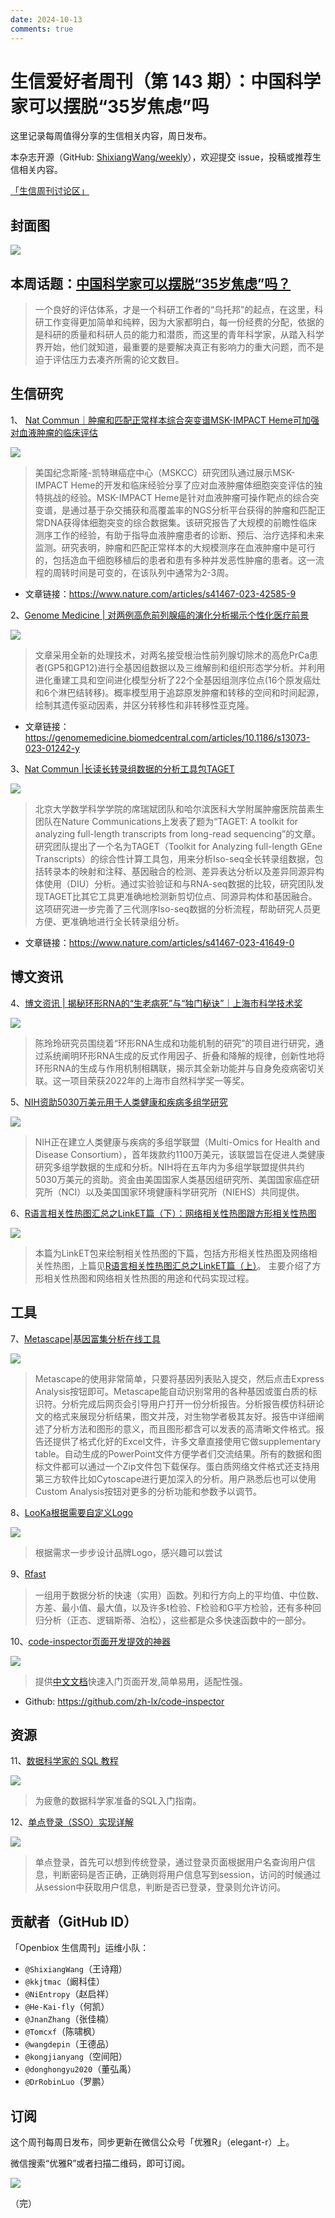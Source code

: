 ```yaml
---
date: 2024-10-13
comments: true
---
```


# 生信爱好者周刊（第 143 期）：中国科学家可以摆脱“35岁焦虑”吗

这里记录每周值得分享的生信相关内容，周日发布。

本杂志开源（GitHub: [ShixiangWang/weekly](https://github.com/ShixiangWang/weekly "ShixiangWang/weekly")），欢迎提交 issue，投稿或推荐生信相关内容。

[「生信周刊讨论区」](https://github.com/ShixiangWang/weekly/discussions "「生信周刊讨论区」")

## 封面图


![](https://files.mdnice.com/user/5208/a38c643e-664a-4f5e-8e25-d7a865faaafd.png)




## 本周话题：[中国科学家可以摆脱“35岁焦虑”吗？](https://mp.weixin.qq.com/s/pWBOauty9B--6il76XsQ0A)

> 一个良好的评估体系，才是一个科研工作者的“乌托邦”的起点，在这里，科研工作变得更加简单和纯粹，因为大家都明白，每一份经费的分配，依据的是科研的质量和科研人员的能力和潜质，而这里的青年科学家，从踏入科学界开始，他们就知道，最重要的是要解决真正有影响力的重大问题，而不是迫于评估压力去凑齐所需的论文数目。



## 生信研究

1、 [Nat Commun｜肿瘤和匹配正常样本综合突变谱MSK-IMPACT Heme可加强对血液肿瘤的临床评估](https://mp.weixin.qq.com/s/u8fK8iO0fyNJMh3PxirN8Q)

![](https://files.mdnice.com/user/5208/32931f36-b7ac-4789-b65d-17fb6aeb3b70.png)


>美国纪念斯隆-凯特琳癌症中心（MSKCC）研究团队通过展示MSK-IMPACT Heme的开发和临床经验分享了应对血液肿瘤体细胞突变评估的独特挑战的经验。MSK-IMPACT Heme是针对血液肿瘤可操作靶点的综合突变谱，是通过基于杂交捕获和高覆盖率的NGS分析平台获得的肿瘤和匹配正常DNA获得体细胞突变的综合数据集。该研究报告了大规模的前瞻性临床测序工作的经验，有助于指导血液肿瘤患者的诊断、预后、治疗选择和未来监测。研究表明，肿瘤和匹配正常样本的大规模测序在血液肿瘤中是可行的，包括造血干细胞移植后的患者和患有多种并发恶性肿瘤的患者。这一流程的周转时间是可变的，在该队列中通常为2-3周。
- 文章链接：https://www.nature.com/articles/s41467-023-42585-9



2、[Genome Medicine | 对两例高危前列腺癌的演化分析揭示个性化医疗前景](https://mp.weixin.qq.com/s/lEuZ64RqB2pTfUJp2297TA)

![](https://files.mdnice.com/user/5208/6cfe66dc-8726-4dcc-83e5-c8f3b5336321.png)

> 文章采用全新的处理技术，对两名接受根治性前列腺切除术的高危PrCa患者(GP5和GP12)进行全基因组数据以及三维解剖和组织形态学分析。并利用进化重建工具和空间进化模型分析了22个全基因组测序位点(16个原发癌灶和6个淋巴结转移)。概率模型用于追踪原发肿瘤和转移的空间和时间起源，绘制其遗传驱动因素，并区分转移性和非转移性亚克隆。
- 文章链接：https://genomemedicine.biomedcentral.com/articles/10.1186/s13073-023-01242-y


3、[Nat Commun |长读长转录组数据的分析工具包TAGET](https://mp.weixin.qq.com/s/1puiem4E8OaPZSDYg1OqSA)

![](https://files.mdnice.com/user/5208/6cb685df-a8e9-429f-ae36-823d5c24cd7a.png)


> 北京大学数学科学学院的席瑞斌团队和哈尔滨医科大学附属肿瘤医院苗素生团队在Nature Communications上发表了题为“TAGET: A toolkit for analyzing full-length transcripts from long-read sequencing”的文章。研究团队提出了一个名为TAGET（Toolkit for Analyzing full-length GEne Transcripts）的综合性计算工具包，用来分析Iso-seq全长转录组数据，包括转录本的映射和注释、基因融合的检测、差异表达分析以及差异同源异构体使用（DIU）分析。通过实验验证和与RNA-seq数据的比较，研究团队发现TAGET比其它工具更准确地检测新剪切位点、同源异构体和基因融合。这项研究进一步完善了三代测序Iso-seq数据的分析流程，帮助研究人员更方便、更准确地进行全长转录组分析。

- 文章链接：https://www.nature.com/articles/s41467-023-41649-0


## 博文资讯

4、[博文资讯 | 揭秘环形RNA的“生老病死”与“独门秘诀”｜上海市科学技术奖](https://mp.weixin.qq.com/s/XVQVTqGV8lF5uPz0kU-HeA)


![](https://files.mdnice.com/user/5208/479769b7-056f-45b7-b211-efbd2a24af8d.png)

> 陈玲玲研究员围绕着“环形RNA生成和功能机制的研究”的项目进行研究，通过系统阐明环形RNA生成的反式作用因子、折叠和降解的规律，创新性地将环形RNA的生成与作用机制相耦联，揭示其全新功能并与自身免疫病密切关联。这一项目荣获2022年的上海市自然科学奖一等奖。



5、[NIH资助5030万美元用于人类健康和疾病多组学研究](https://mp.weixin.qq.com/s/1YPkfmxXnoP-dLAnVXw8Ww)

![](https://files.mdnice.com/user/5208/bbfefa8f-cdfd-4f7a-a309-6ebe15ff266e.jpg)
> NIH正在建立人类健康与疾病的多组学联盟（Multi-Omics for Health and Disease Consortium），首年拨款约1100万美元，该联盟旨在促进人类健康研究多组学数据的生成和分析。NIH将在五年内为多组学联盟提供共约5030万美元的资助。资金由美国国家人类基因组研究所、美国国家癌症研究所（NCI）以及美国国家环境健康科学研究所（NIEHS）共同提供。


6、[R语言相关性热图汇总之LinkET篇（下）：网络相关性热图跟方形相关性热图](https://mp.weixin.qq.com/s/PY8jWRB8OU3zK3iTgcMMKA)


![](https://files.mdnice.com/user/5208/f520dd28-6237-419c-b614-672c6b892a38.png)


>  本篇为LinkET包来绘制相关性热图的下篇，包括方形相关性热图及网络相关性热图，上篇见[R语言相关性热图汇总之LinkET篇（上）](https://mp.weixin.qq.com/s?__biz=MzU0OTQ0MzU5Mw==&mid=2247483937&idx=1&sn=f8b99cbfcad4bca8a35303ed7264b2cd&chksm=fbae8347ccd90a518bc9074ef812cf286d63927c01898c2525b80aa4c97474b1912cc0a7e7aa&scene=21#wechat_redirect)。
主要介绍了方形相关性热图和网络相关性热图的用途和代码实现过程。




## 工具
7、[Metascape|基因富集分析在线工具](https://metascape.org/gp/index.html#/main/step1 "Metascape|基因富集分析在线工具")

![](https://files.mdnice.com/user/5208/78090f96-438c-4dbd-b859-f285fb3e3958.png)
> Metascape的使用非常简单，只要将基因列表贴入提交，然后点击Express Analysis按钮即可。Metascape能自动识别常用的各种基因或蛋白质的标识符。分析完成后网页会引导用户打开一份分析报告。分析报告模仿科研论文的格式来展现分析结果，图文并茂，对生物学者极其友好。报告中详细阐述了分析方法和图形的意义，而且图形都含可以发表的高清晰文件格式。报告还提供了格式化好的Excel文件，许多文章直接使用它做supplementary table。自动生成的PowerPoint文件方便学者们交流结果。所有的数据和图标文件都可以通过一个Zip文件包下载保存。蛋白质网络文件格式还支持用第三方软件比如Cytoscape进行更加深入的分析。用户熟悉后也可以使用Custom Analysis按钮对更多的分析功能和参数予以调节。

8、[LooKa根据需要自定义Logo](https://looka.com/ "LooKa根据需要自定义Logo")

![](https://files.mdnice.com/user/5208/87fd60bc-0271-4634-820e-b3fe79c03362.png)

> 根据需求一步步设计品牌Logo，感兴趣可以尝试



9、[Rfast](https://github.com/RfastOfficial/Rfast "Rfast")
> 一组用于数据分析的快速（实用）函数。列和行方向上的平均值、中位数、方差、最小值、最大值，以及许多t检验、F检验和G平方检验，还有多种回归分析（正态、逻辑斯蒂、泊松），这些都是众多快速函数中的一部分。


10、[code-inspector页面开发提效的神器](https://inspector.fe-dev.cn/ "code-inspector页面开发提效的神器")


![](https://files.mdnice.com/user/5208/559a214b-4119-4e20-80e3-02a94f522a19.png)

> 提供[中文文档](https://inspector.fe-dev.cn/ "中文文档")快速入门页面开发,简单易用，适配性强。
- Github: https://github.com/zh-lx/code-inspector

## 资源
11、[数据科学家的 SQL 教程](https://gvwilson.github.io/sql-tutorial/ "数据科学家的 SQL 教程")

![](https://files.mdnice.com/user/5208/a4097992-9664-4675-b193-a33525e8cc38.png)
> 为疲惫的数据科学家准备的SQL入门指南。

12、[单点登录（SSO）实现详解](https://mp.weixin.qq.com/s/T4vtzZlQD4agbODHIEufYA)

![](https://files.mdnice.com/user/5208/c029db6e-5c3e-46d1-a0cd-3dc90d24cd6b.png)
> 单点登录，首先可以想到传统登录，通过登录页面根据用户名查询用户信息，判断密码是否正确，正确则将用户信息写到session，访问的时候通过从session中获取用户信息，判断是否已登录，登录则允许访问。




## 贡献者（GitHub ID）

「Openbiox 生信周刊」运维小队：

- `@ShixiangWang`（王诗翔）
- `@kkjtmac`（阚科佳）
- `@NiEntropy`（赵启祥）
- `@He-Kai-fly`（何凯）
- `@JnanZhang`（张佳楠）
- `@Tomcxf`（陈啸枫）
- `@wangdepin`（王德品）
- `@kongjianyang`（空间阳）
- `@donghongyu2020`（董弘禹）
- `@DrRobinLuo`（罗鹏）


## 订阅

这个周刊每周日发布，同步更新在微信公众号「优雅R」（elegant-r）上。

微信搜索“优雅R”或者扫描二维码，即可订阅。

![](https://cdn.nlark.com/yuque/0/2022/png/471931/1648306398708-897e7ad4-6008-40f8-9200-ddee834b09a7.png)

（完）

